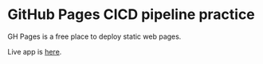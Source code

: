 # GitHub Pages CICD pipeline practice

GH Pages is a free place to deploy static web pages.

Live app is [here](https://edgenortheastern.github.io/gh-pages/).
